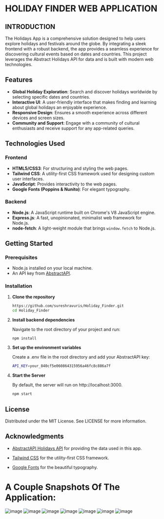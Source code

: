 # HOLIDAY FINDER WEB APPLICATION

## INTRODUCTION

The Holidays App is a comprehensive solution designed to help users explore holidays and festivals around the globe. By integrating a sleek frontend with a robust backend, the app provides a seamless experience for discovering cultural events based on dates and countries. This project leverages the Abstract Holidays API for data and is built with modern web technologies.

## Features

- **Global Holiday Exploration**: Search and discover holidays worldwide by selecting specific dates and countries.
- **Interactive UI**: A user-friendly interface that makes finding and learning about global holidays an enjoyable experience.
- **Responsive Design**: Ensures a smooth experience across different devices and screen sizes.
- **Community and Support**: Engage with a community of cultural enthusiasts and receive support for any app-related queries.

## Technologies Used

### Frontend

- **HTML5/CSS3**: For structuring and styling the web pages.
- **Tailwind CSS**: A utility-first CSS framework used for designing custom user interfaces.
- **JavaScript**: Provides interactivity to the web pages.
- **Google Fonts (Poppins & Nunito)**: For elegant typography.

### Backend

- **Node.js**: A JavaScript runtime built on Chrome's V8 JavaScript engine.
- **Express.js**: A fast, unopinionated, minimalist web framework for Node.js.
- **node-fetch**: A light-weight module that brings `window.fetch` to Node.js.

## Getting Started

### Prerequisites

- Node.js installed on your local machine.
- An API key from [AbstractAPI](https://www.abstractapi.com/api/holidays-api).

### Installation

1. **Clone the repository**

   ```sh
   https://github.com/sureshravuris/Holiday_Finder.git
   cd Holiday_Finder

2. **Install backend dependencies**
   
   Navigate to the root directory of your project and run:
   ```sh
   npm install
3. **Set up the environment variables**

   Create a .env file in the root directory and add your AbstractAPI key:
   ```sh
   API_KEY=your_840cf5e060864315956a46fc8c886a7f
4. **Start the Server**

   By default, the server will run on http://localhost:3000.
   ```sh
   npm start

## **License**
Distributed under the MIT License. See LICENSE for more information.

## **Acknowledgments**
- [AbstractAPI Holidays API](https://www.abstractapi.com/api/holidays-api) for providing the data used in this app.

- [Tailwind CSS](https://tailwindcss.com/) for the utility-first CSS framework.

- [Google Fonts](https://fonts.google.com/) for the beautiful typography.
  



# **A Couple Snapshots Of The Application:**

![image](https://github.com/sureshravuris/Holiday_Finder/assets/143477571/95c1ea59-5e6c-455f-85a0-747641dd2354)
![image](https://github.com/sureshravuris/Holiday_Finder/assets/143477571/472f2600-df5b-49fc-8002-ea5652a87a38)
![image](https://github.com/sureshravuris/Holiday_Finder/assets/143477571/273aea18-158a-4de9-8f6f-c7b774e0b1a1)
![image](https://github.com/sureshravuris/Holiday_Finder/assets/143477571/29267ba1-b96b-4bb2-902c-8582cebcbbdc)
![image](https://github.com/sureshravuris/Holiday_Finder/assets/143477571/7cbe4645-04ef-4a2b-9606-2ac3afb87cc9)
![image](https://github.com/sureshravuris/Holiday_Finder/assets/143477571/7de27fe8-4ee3-40d2-af60-3cb56c807107)
![image](https://github.com/sureshravuris/Holiday_Finder/assets/143477571/ce24089d-1054-42f2-9fd4-f0cd9b9aa3e8)








